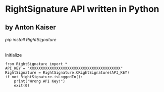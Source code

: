 # RightSignature API written in Python
## by Anton Kaiser

###### pip install RightSignature


Initialize
```
from RightSignature import *
API_KEY = "XXXXXXXXXXXXXXXXXXXXXXXXXXXXXXXXXXXXXXXXX"
RightSignature = RightSignature.CRightSignature(API_KEY)
if not RightSignature.isLoggedIn():
	print("Wrong API Key!")
	exit(0)
```
